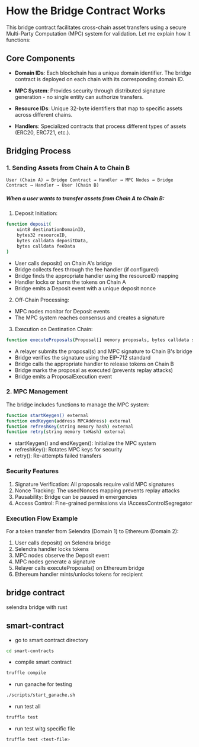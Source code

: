 # How the Bridge Contract Works

This bridge contract facilitates cross-chain asset transfers using a secure Multi-Party Computation (MPC) system for validation. Let me explain how it functions:

## Core Components

- **Domain IDs**: Each blockchain has a unique domain identifier. The bridge contract is deployed on each chain with its corresponding domain ID.
  
- **MPC System**: Provides security through distributed signature generation - no single entity can authorize transfers.

- **Resource IDs**: Unique 32-byte identifiers that map to specific assets across different chains.

- **Handlers**: Specialized contracts that process different types of assets (ERC20, ERC721, etc.).

## Bridging Process

### 1. Sending Assets from Chain A to Chain B

```plaintext
User (Chain A) → Bridge Contract → Handler → MPC Nodes → Bridge Contract → Handler → User (Chain B)
```
##### When a user wants to transfer assets from Chain A to Chain B:

1. Deposit Initiation:

```sh
function deposit(
    uint8 destinationDomainID,
    bytes32 resourceID,
    bytes calldata depositData,
    bytes calldata feeData
)
```
- User calls deposit() on Chain A's bridge
- Bridge collects fees through the fee handler (if configured)
- Bridge finds the appropriate handler using the resourceID mapping
- Handler locks or burns the tokens on Chain A
- Bridge emits a Deposit event with a unique deposit nonce

2. Off-Chain Processing:

- MPC nodes monitor for Deposit events
- The MPC system reaches consensus and creates a signature

3. Execution on Destination Chain:
```sh
function executeProposals(Proposal[] memory proposals, bytes calldata signature)
```
- A relayer submits the proposal(s) and MPC signature to Chain B's bridge
- Bridge verifies the signature using the EIP-712 standard
- Bridge calls the appropriate handler to release tokens on Chain B
- Bridge marks the proposal as executed (prevents replay attacks)
- Bridge emits a ProposalExecution event

### 2. MPC Management
The bridge includes functions to manage the MPC system:

```sh
function startKeygen() external
function endKeygen(address MPCAddress) external
function refreshKey(string memory hash) external
function retry(string memory txHash) external
```
- startKeygen() and endKeygen(): Initialize the MPC system
- refreshKey(): Rotates MPC keys for security
- retry(): Re-attempts failed transfers

### Security Features
1. Signature Verification: All proposals require valid MPC signatures
2. Nonce Tracking: The usedNonces mapping prevents replay attacks
3. Pausability: Bridge can be paused in emergencies
4. Access Control: Fine-grained permissions via IAccessControlSegregator

### Execution Flow Example
For a token transfer from Selendra (Domain 1) to Ethereum (Domain 2):

1. User calls deposit() on Selendra bridge
2. Selendra handler locks tokens
3. MPC nodes observe the Deposit event
4. MPC nodes generate a signature
5. Relayer calls executeProposals() on Ethereum bridge
6. Ethereum handler mints/unlocks tokens for recipient

## bridge contract
selendra bridge with rust

## smart-contract
- go to smart contract directory
```sh
cd smart-contracts
```

- compile smart contract
```sh
truffle compile
```
- run ganache for testing

```sh
./scripts/start_ganache.sh
```

- run test all
```sh
truffle test
```

- run test witg specific file
```sh
truffle test <test-file>
```